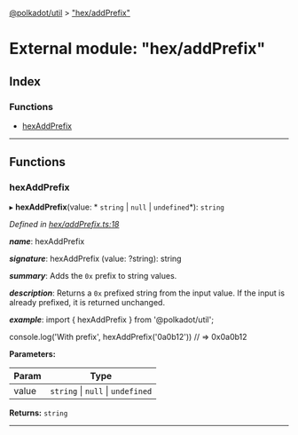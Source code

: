 [@polkadot/util](../README.md) > ["hex/addPrefix"](../modules/_hex_addprefix_.md)

# External module: "hex/addPrefix"

## Index

### Functions

* [hexAddPrefix](_hex_addprefix_.md#hexaddprefix)

---

## Functions

<a id="hexaddprefix"></a>

###  hexAddPrefix

▸ **hexAddPrefix**(value: * `string` &#124; `null` &#124; `undefined`*): `string`

*Defined in [hex/addPrefix.ts:18](https://github.com/polkadot-js/util/blob/7550b44/packages/util/src/hex/addPrefix.ts#L18)*

*__name__*: hexAddPrefix

*__signature__*: hexAddPrefix (value: ?string): string

*__summary__*: Adds the `0x` prefix to string values.

*__description__*: Returns a `0x` prefixed string from the input value. If the input is already prefixed, it is returned unchanged.

*__example__*: import { hexAddPrefix } from '@polkadot/util';

console.log('With prefix', hexAddPrefix('0a0b12')) // => 0x0a0b12

**Parameters:**

| Param | Type |
| ------ | ------ |
| value |  `string` &#124; `null` &#124; `undefined`|

**Returns:** `string`

___

